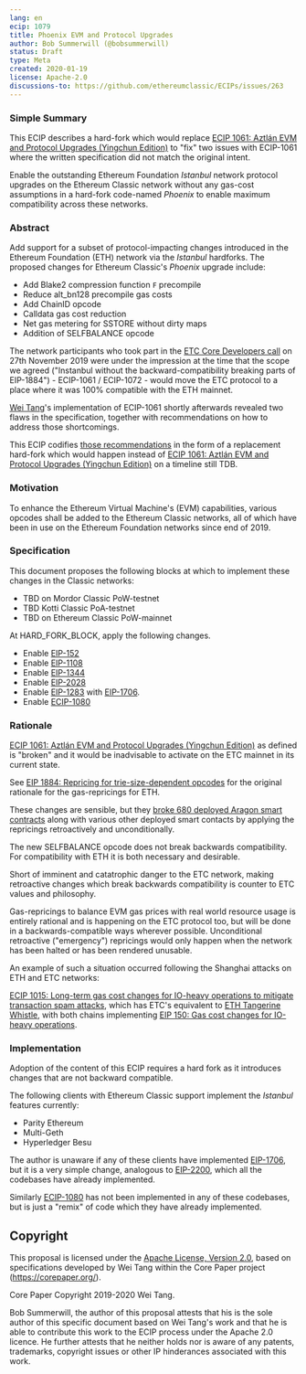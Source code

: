 ```yaml
---
lang: en
ecip: 1079
title: Phoenix EVM and Protocol Upgrades
author: Bob Summerwill (@bobsummerwill)
status: Draft
type: Meta
created: 2020-01-19
license: Apache-2.0
discussions-to: https://github.com/ethereumclassic/ECIPs/issues/263
---
```


### Simple Summary

This ECIP describes a hard-fork which would replace
[ECIP 1061: Aztlán EVM and Protocol Upgrades (Yingchun Edition)](https://ecips.ethereumclassic.org/ECIPs/ecip-1061) to "fix" two issues with ECIP-1061 where the written specification
did not match the original intent.

Enable the outstanding Ethereum Foundation _Istanbul_ network protocol upgrades on the Ethereum
Classic network without any gas-cost assumptions in a hard-fork code-named _Phoenix_ to enable 
maximum compatibility across these networks.


### Abstract

Add support for a subset of protocol-impacting changes introduced in the Ethereum Foundation (ETH) network via the
_Istanbul_ hardforks. The proposed changes for Ethereum Classic's _Phoenix_ upgrade include:

- Add Blake2 compression function `F` precompile
- Reduce alt_bn128 precompile gas costs
- Add ChainID opcode
- Calldata gas cost reduction
- Net gas metering for SSTORE without dirty maps
- Addition of SELFBALANCE opcode

The network participants who took part in the
[ETC Core Developers call](https://github.com/ethereumclassic/ECIPs/issues/177) on 27th November 2019
were under the impression at the time that the scope we agreed ("Instanbul without the
backward-compatibility breaking parts of EIP-1884") - ECIP-1061 / ECIP-1072 - would move the ETC
protocol to a place where it was 100% compatible with the ETH mainnet.

[Wei Tang](https://github.com/sorpaas)'s implementation of ECIP-1061 shortly afterwards revealed
two flaws in the specification, together with recommendations on how to address those shortcomings.

This ECIP codifies [those recommendations](https://specs.corepaper.org/51-aztlanredo) in the form
of a replacement hard-fork which would happen instead of
[ECIP 1061: Aztlán EVM and Protocol Upgrades (Yingchun Edition)](https://ecips.ethereumclassic.org/ECIPs/ecip-1061) on a timeline still TDB.


### Motivation

To enhance the Ethereum Virtual Machine's (EVM) capabilities, various opcodes shall be added to the Ethereum Classic
networks, all of which have been in use on the Ethereum Foundation networks since end of 2019.


### Specification

This document proposes the following blocks at which to implement these changes in the Classic networks:

- TBD on Mordor Classic PoW-testnet
- TBD Kotti Classic PoA-testnet
- TBD on Ethereum Classic PoW-mainnet

At HARD_FORK_BLOCK, apply the following changes.

- Enable [EIP-152](https://eips.ethereum.org/EIPS/eip-152)
- Enable [EIP-1108](https://eips.ethereum.org/EIPS/eip-1108)
- Enable [EIP-1344](https://eips.ethereum.org/EIPS/eip-1344)
- Enable [EIP-2028](https://eips.ethereum.org/EIPS/eip-2028)
- Enable [EIP-1283](https://eips.ethereum.org/EIPS/eip-1283) with [EIP-1706](https://eips.ethereum.org/EIPS/eip-1706).
- Enable [ECIP-1080](https://github.com/ethereumclassic/ECIPs/issues/266)


### Rationale

[ECIP 1061: Aztlán EVM and Protocol Upgrades (Yingchun Edition)](https://ecips.ethereumclassic.org/ECIPs/ecip-1061) as defined is "broken" and it would be inadvisable to activate on the ETC mainnet in
its current state.

See [EIP 1884: Repricing for trie-size-dependent opcodes](https://eips.ethereum.org/EIPS/eip-1884) for
the original rationale for the gas-repricings for ETH.

These changes are sensible, but they [broke 680 deployed Aragon smart contracts](https://www.coindesk.com/ethereums-istanbul-upgrade-will-break-680-smart-contracts-on-aragon) along with various other deployed
smart contacts by applying the repricings retroactively and unconditionally.

The new SELFBALANCE opcode does not break backwards compatibility.  For compatibility with ETH it is both
necessary and desirable.

Short of imminent and catatrophic danger to the ETC network, making retroactive changes which break
backwards compatibility is counter to ETC values and philosophy.

Gas-repricings to balance EVM gas prices with real world resource usage is entirely rational and is
happening on the ETC protocol too, but will be done in a backwards-compatible ways wherever possible.
Unconditional retroactive ("emergency") repricings would only happen when the network has been halted
or has been rendered unusable.

An example of such a situation occurred following the Shanghai attacks on ETH and ETC networks:

[ECIP 1015: Long-term gas cost changes for IO-heavy operations to mitigate transaction spam attacks](https://ecips.ethereumclassic.org/ECIPs/ecip-1015), which has ETC's equivalent to [ETH Tangerine Whistle](https://eips.ethereum.org/EIPS/eip-608),
with both chains implementing [EIP 150: Gas cost changes for IO-heavy operations](https://eips.ethereum.org/EIPS/eip-150).


### Implementation

Adoption of the content of this ECIP requires a hard fork as it introduces changes that are not backward compatible.

The following clients with Ethereum Classic support implement the _Istanbul_ features currently:

- Parity Ethereum
- Multi-Geth
- Hyperledger Besu

The author is unaware if any of these clients have implemented [EIP-1706](https://eips.ethereum.org/EIPS/eip-1706), but it is a very simple change, analogous to [EIP-2200](https://eips.ethereum.org/EIPS/eip-2200), which all the
codebases have already implemented.

Similarly [ECIP-1080](https://github.com/ethereumclassic/ECIPs/issues/266) has not been implemented in any of these codebases, but is just a "remix" of code which they have already implemented.


## Copyright

This proposal is licensed under the [Apache License, Version 2.0](https://www.apache.org/licenses/LICENSE-2.0),
based on specifications developed by Wei Tang within the Core Paper project (https://corepaper.org/).

Core Paper Copyright 2019-2020 Wei Tang.

Bob Summerwill, the author of this proposal attests that his is the sole author of this specific document
based on Wei Tang's work and that he is able to contribute this work to the ECIP process under the
Apache 2.0 licence.  He further attests that he neither holds nor is aware of any patents, trademarks,
copyright issues or other IP hinderances associated with this work.

